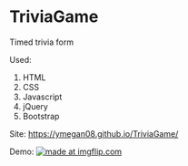 # TriviaGame
Timed trivia form

Used:
1) HTML
2) CSS
3) Javascript
4) jQuery
5) Bootstrap

Site: https://ymegan08.github.io/TriviaGame/

Demo:
<a href="https://imgflip.com/gif/3q3jba"><img src="https://i.imgflip.com/3q3jba.gif" title="made at imgflip.com"/></a>
